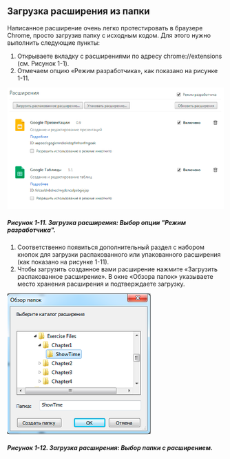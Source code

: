 ## Загрузка расширения из папки

Написанное расширение очень легко протестировать в браузере Chrome, просто загрузив папку с исходным кодом. Для этого нужно выполнить следующие пункты:

1. Открываете вкладку с расширениями по адресу chrome://extensions \(см. Рисунок 1-1\).
2. Отмечаем опцию «Режим разработчика», как показано на рисунке 1-11.

![Рисунок 1-11. Загрузка расширения: Выбор опции &quot;Режим разработчика&quot;](/assets/figure-1-11.png)

##### Рисунок 1-11. _Загрузка расширения: Выбор опции "Режим разработчика"._

1. Соответственно появиться дополнительный раздел с набором кнопок для загрузки распакованного или упакованного расширения \(как показано на рисунке 1-11\).
2. Чтобы загрузить созданное вами расширение нажмите «Загрузить распакованное расширение». В окне «Обзора папок» указываете место хранения расширения и подтверждаете загрузку.

![Рисунок 1-12. Загрузка расширения: Выбор папки с расширением](/assets/figure-1-12.png)

##### Рисунок 1-12. _Загрузка расширения: Выбор папки с расширением._



